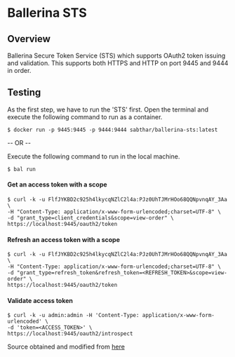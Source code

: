 # Ballerina STS

## Overview

Ballerina Secure Token Service (STS) which supports OAuth2 token issuing and validation. This supports both HTTPS and 
HTTP on port 9445 and 9444 in order.

## Testing

As the first step, we have to run the 'STS' first. Open the terminal and execute the following command to run as a 
container.
```shell
$ docker run -p 9445:9445 -p 9444:9444 sabthar/ballerina-sts:latest
```

-- OR --

Execute the 
following command to run in the local machine.
```shell
$ bal run
```

#### Get an access token with a scope

```shell
$ curl -k -u FlfJYKBD2c925h4lkycqNZlC2l4a:PJz0UhTJMrHOo68QQNpvnqAY_3Aa \
-H "Content-Type: application/x-www-form-urlencoded;charset=UTF-8" \
-d "grant_type=client_credentials&scope=view-order" \
https://localhost:9445/oauth2/token
```

#### Refresh an access token with a scope

```shell
$ curl -k -u FlfJYKBD2c925h4lkycqNZlC2l4a:PJz0UhTJMrHOo68QQNpvnqAY_3Aa \
-H "Content-Type: application/x-www-form-urlencoded;charset=UTF-8" \
-d "grant_type=refresh_token&refresh_token=<REFRESH_TOKEN>&scope=view-order" \
https://localhost:9445/oauth2/token
```

#### Validate access token

```shell
$ curl -k -u admin:admin -H 'Content-Type: application/x-www-form-urlencoded' \
-d 'token=<ACCESS_TOKEN>' \
https://localhost:9445/oauth2/introspect
```

Source obtained and modified from [here](https://github.com/MohamedSabthar/ballerina-security/tree/master/scenarios/sts)